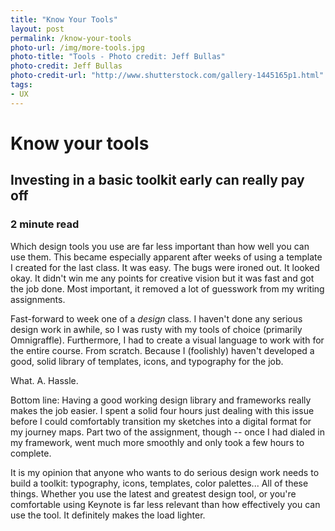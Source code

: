 ```yaml
---
title: "Know Your Tools"
layout: post
permalink: /know-your-tools
photo-url: /img/more-tools.jpg
photo-title: "Tools - Photo credit: Jeff Bullas"
photo-credit: Jeff Bullas
photo-credit-url: "http://www.shutterstock.com/gallery-1445165p1.html" 
tags:
- UX
---
```


# Know your tools

## Investing in a basic toolkit early can really pay off

### 2 minute read

Which design tools you use are far less important than how well you can use them. This became especially apparent after weeks of using a template I created for the last class. It was easy. The bugs were ironed out. It looked okay. It didn't win me any points for creative vision but it was fast and got the job done. Most important, it removed a lot of guesswork from my writing assignments.

Fast-forward to week one of a *design* class. I haven't done any serious design work in awhile, so I was rusty with my tools of choice (primarily Omnigraffle). Furthermore, I had to create a visual language to work with for the entire course. From scratch. Because I (foolishly) haven't developed a good, solid library of templates, icons, and typography for the job.

What. A. Hassle.

Bottom line: Having a good working design library and frameworks really makes the job easier. I spent a solid four hours just dealing with this issue before I could comfortably transition my sketches into a digital format for my journey maps. Part two of the assignment, though -- once I had dialed in my framework, went much more smoothly and only took a few hours to complete.

It is my opinion that anyone who wants to do serious design work needs to build a toolkit: typography, icons, templates, color palettes... All of these things. Whether you use the latest and greatest design tool, or you're comfortable using Keynote is far less relevant than how effectively you can use the tool. It definitely makes the load lighter.